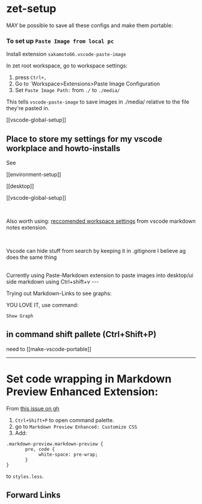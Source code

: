 # zet-setup

MAY be possible to save all these configs and make them portable:


### To set up `Paste Image from local pc`
Install extension `sakamoto66.vscode-paste-image`

In zet root workspace, go to workspace settings:
1. press `Ctrl+,`
2. Go to `Workspace>Extensions>Paste Image Configuration
3. Set `Paste Image Path:` from `./` to `./media/`

This tells `vscode-paste-image` to save images in ./media/ relative to the file they're pasted in.


[[vscode-global-setup]]

## Place to store my settings for my vscode workplace and howto-installs

See 

[[environment-setup]]

[[desktop]]

[[vscode-global-setup]]

<br>

Also worth using: [reccomended  workspace settings](https://github.com/kortina/vscode-markdown-notes/blob/master/RECOMMENDED-SETTINGS.md) from vscode markdown notes extension.

<br>


Vscode can hide stuff from search by keeping it in .gitignore 
I believe ag does the same thing

<br>
Currently using Paste-Markdown extension to paste images into desktop/ui side
markdown using Ctrl+shift+v
---

Trying out Markdown-Links to see graphs:

YOU LOVE IT, use command:
```
Show Graph
```
in command shift pallete (Ctrl+Shift+P)
---


need to [[make-vscode-portable]]

---
# Set code wrapping in Markdown Preview Enhanced Extension:

From [this issue on gh](https://github.com/shd101wyy/markdown-preview-enhanced/issues/1224)

1. `Ctrl+Shift+P` to open command palette.
2. go to `Markdown Preview Enhanced: Customize CSS`
3. Add: 
```
.markdown-preview.markdown-preview {
       pre, code {
            white-space: pre-wrap;
       }
}
```
to `styles.less`.


## Forward Links


